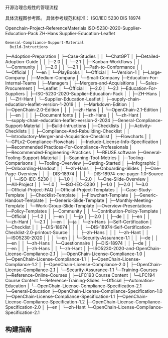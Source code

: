 开源治理合规性的管理流程

具体流程图参考图。
具体参考规范和标准：
  ISO/IEC 5230
  DIS 18974

Openchain-Project-ReferenceMaterials
  ISO-5230-2020-Supplier-Education-Pack
    ZH-Hans
  Supplier-Education-Leaflet

    General-Compliance-Support-Material
      Build-Intructions


├─Adoption-Preparation
│  ├─Case-Studies
│  │  └─ChatGPT
│  ├─Detailed-Adoption-Guide
│  │  ├─2.0
│  │  └─2.1
│  ├─Kanban-Workflows
│  │  └─Community
│  │      ├─2.0
│  │      └─2.1
│  ├─Path-to-Conformance
│  │  └─Official
│  │      └─en
│  └─PlayBooks
│      └─Official
│          └─Version-1
│              ├─Large-Company
│              ├─Medium-Company
│              └─Small-Company
├─Education-For-Internal-Teams
│  ├─Managers
│  ├─Mergers-and-Acquisitions
│  └─Sales-Procurement
│      └─Leaflet
│          └─Official
│              ├─2.0
│              └─2.1
├─Education-For-Suppliers
│  ├─ISO-5230-2020-Supplier-Education-Pack
│  │  ├─ZH-Hans
│  │  └─ZH-Hant
│  └─Supplier-Education-Leaflet
│      ├─supply-chain-education-leaflet-version-1-2019
│      │  ├─Markdown-Edition
│      │  ├─OpenChain-2.0-Edition
│      │  │  ├─zh-Hans
│      │  └─OpenChain-2.1-Edition
│      │      ├─en
│      │      │  ├─Document fonts
│      │      ├─zh-Hans
│      │      └─zh-Hant
│      └─supply-chain-education-leaflet-version-2-2024
├─General-Compliance-Support-Material
│  ├─Build-Intructions
│  ├─Checklists
│  │  ├─Activity-Checklists
│  │  ├─Compliance-And-Rebuilding-Checklist
│  │  └─Introductory-Merger-and-Acquisition-Checklist
│  ├─Flowcharts
│  │  └─GPLv2-Compliance-Flowchats
│  ├─Include-License-Info-Specification
│  ├─Recommended Practices-For-Compliance-Professionals
│  ├─Recommended-Engineering-Practices
│  └─REUSE.software
├─General-Tooling-Support-Material
│  ├─Scanning-Tool-Metrics
│  ├─Tooling-Comparisons
│  └─Tooling-Overview
├─Getting-Started
│  ├─Infographic
│  ├─Onboarding-Handout
│  │  └─zh-Hans
│  ├─Onboarding-Slides
│  ├─One-Page-Overview
│  │  ├─DIS-18974
│  │  │  └─DIS-18974-one-pager-1.0-Source
│  │  └─ISO-IEC-5230
│  │      ├─1.0
│  │      └─2.0
│  └─One-Slide-Overview
│      ├─All-Project
│      │  └─1.0
│      └─ISO-IEC-5230
│          ├─1.0
│          ├─2.0
│          └─3.0
├─Official-Project-FAQ
├─Official-Project-Templates
│  ├─Case-Study-Template
│  ├─Checklist-Template
│  ├─Flowchart-Template
│  ├─Generic-Handout-Template
│  ├─Generic-Slide-Template
│  ├─Monthly-Meeting-Template
│  └─Work-Group-Slide-Template
├─Overview-Presentations
├─Policy-Templates
│  ├─Community
│  │  └─Contribution-Policy-Template
│  └─Official
│      ├─1.2
│      │  ├─en
│      │  └─jp
│      ├─2.0
│      │  ├─de
│      │  ├─en
│      │  └─zh-Hant
│      └─2.1
│          ├─en
│          ├─ja
│          └─zh-Hans
├─Self-Certification
│  ├─Checklist
│  │  ├─DIS-18974
│  │  │  │  └─DIS-18974-Self-Certification-Checklist-2.0-printout-Source
│  │  │  ├─zh-Hans
│  │  │  └─zh-Hant
│  │  ├─ISO5230-2020
│  │  │  └─en
│  │  └─Security-Assurance-1.1
│  │      ├─de
│  │      ├─en
│  │      └─zh-Hans
│  └─Questionnaire
│      ├─DIS-18974
│      │  ├─de
│      │  ├─en
│      │  ├─zh-Hans
│      │  └─zh-Hant
│      ├─ISO5230-2020-and-OpenChain-License-Compliance-2.1
│      ├─OpenChain-License-Compliance-1.0
│      ├─OpenChain-License-Compliance-1.1
│      ├─OpenChain-License-Compliance-1.2
│      ├─OpenChain-License-Compliance-2.0
│      ├─OpenChain-License-Compliance-2.1
│      └─Security-Assurance-1.1
└─Training-Courses
    ├─Reference-Online-Courses
    │  ├─LFC193 Course Content
    │  └─LFC194 Course Content
    └─Reference-Training-Slides
        └─Official
            ├─Automation-Education
            │  └─OpenChain-License-Compliance-Specification-2.1
            └─General-Education
                ├─OpenChain-License-Compliance-Specification-1.0
                ├─OpenChain-License-Compliance-Specification-1.1
                ├─OpenChain-License-Compliance-Specification-1.2
                ├─OpenChain-License-Compliance-Specification-2.0
                │  ├─en
                │  └─zh-Hant
                └─OpenChain-License-Compliance-Specification-2.1




## 构建指南

